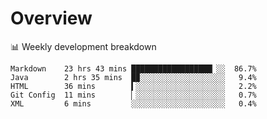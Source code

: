 # Overview

📊 Weekly development breakdown

```text
Markdown    23 hrs 43 mins ██████████████████▏░░  86.7%
Java        2 hrs 35 mins  █▉░░░░░░░░░░░░░░░░░░░   9.4%
HTML        36 mins        ▍░░░░░░░░░░░░░░░░░░░░   2.2%
Git Config  11 mins        ▏░░░░░░░░░░░░░░░░░░░░   0.7%
XML         6 mins         ░░░░░░░░░░░░░░░░░░░░░   0.4%
```